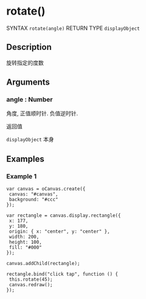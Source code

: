 # rotate()

SYNTAX `rotate(angle)` RETURN TYPE `displayObject`

## Description 

旋转指定的度数

## Arguments

### angle : Number 

角度, 正值顺时针.
负值逆时针.

返回值 

`displayObject` 本身

## Examples

### Example 1

```
var canvas = oCanvas.create({
 canvas: "#canvas",
 background: "#ccc"
});

var rectangle = canvas.display.rectangle({
 x: 177,
 y: 180,
 origin: { x: "center", y: "center" },
 width: 200,
 height: 100,
 fill: "#000"
});

canvas.addChild(rectangle);

rectangle.bind("click tap", function () {
 this.rotate(45);
 canvas.redraw();
});
```